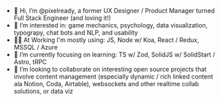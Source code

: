 - 👋 Hi, I’m @pixelready, a former UX Designer / Product Manager turned Full Stack Engineer (and loving it!)
- 👀 I’m interested in: game mechanics, psychology, data visualization, typograpy, chat bots and NLP, and usability
- 🧑‍💻 At Working I'm mostly using: JS, Node w/ Koa, React / Redux, MSSQL / Azure
- 🌱 I’m currently focusing on learning: TS w/ Zod, SolidJS w/ SolidStart / Astro, tRPC
- 💞️ I’m looking to collaborate on interesting open source projects that involve content management (especially dynamic / rich linked content ala Notion, Coda, Airtable), websockets and other realtime collab solutions, or data viz
